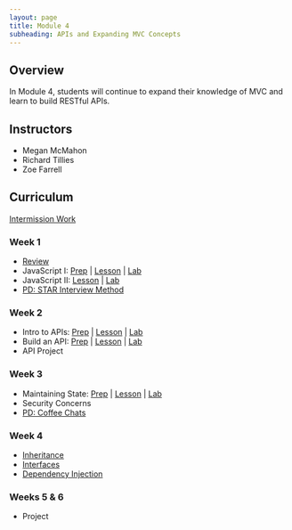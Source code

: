 ```yaml
---
layout: page
title: Module 4
subheading: APIs and Expanding MVC Concepts
---
```


## Overview

In Module 4, students will continue to expand their knowledge of MVC and learn to build RESTful APIs.

## Instructors

* Megan McMahon
* Richard Tillies
* Zoe Farrell

## Curriculum

[Intermission Work](./intermission)

### Week 1
* [Review](./lessons/Week1/ReviewingConcepts)
* JavaScript I: [Prep](./preparation/Week1/JavaScript) &#124; [Lesson](./lessons/Week1/JavaScript) &#124; [Lab](./labs/Week1/JavaScript) 
* JavaScript II: [Lesson](./lessons/Week1/JavaScript2) &#124; [Lab](./labs/Week1/JavaScript2) 
* [PD: STAR Interview Method](./lessons/Week1/STARInterviewTechnique)


### Week 2
* Intro to APIs: [Prep](./preparation/Week2/IntroToAPIs) &#124; [Lesson](./lessons/Week2/IntroToAPIs) &#124; [Lab](./labs/Week2/IntroToAPIs) 
* Build an API: [Prep](./preparation/Week2/BuildAnAPI) &#124; [Lesson](./lessons/Week2/BuildAnAPI) &#124; [Lab](./labs/Week2/BuildAnAPI) 
* API Project

### Week 3
* Maintaining State: [Prep](./preparation/Week2/MaintainingState) &#124; [Lesson](./lessons/Week2/MaintainingState) &#124; [Lab](./labs/Week2/MaintainingState) 
* Security Concerns
* [PD: Coffee Chats](./lessons/Week3/CoffeeChatPD)

### Week 4
* [Inheritance](./lessons/Week4/Inheritance)
* [Interfaces](./lessons/Week4/Interfaces)
* [Dependency Injection](./lessons/Week4/DependencyInjection)

### Weeks 5 & 6
* Project